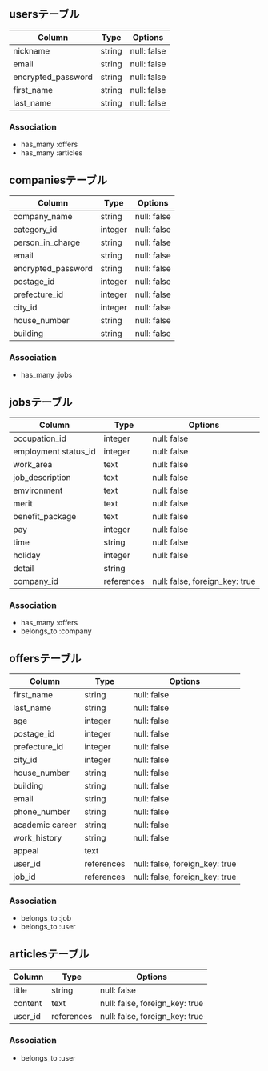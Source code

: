 ## usersテーブル

| Column             | Type       | Options     |
| ------------------ | ---------- | ----------- |
| nickname           | string     | null: false |
| email              | string     | null: false |
| encrypted_password | string     | null: false |
| first_name         | string     | null: false |
| last_name          | string     | null: false |

### Association
- has_many :offers
- has_many :articles



## companiesテーブル

| Column             | Type       | Options     |
| ------------------ | ---------- | ----------- |
| company_name       | string     | null: false |
| category_id        | integer    | null: false |
| person_in_charge   | string     | null: false |
| email              | string     | null: false |
| encrypted_password | string     | null: false |
| postage_id         | integer    | null: false |
| prefecture_id      | integer    | null: false |
| city_id            | integer    | null: false |
| house_number       | string     | null: false |
| building           | string     | null: false |

### Association
- has_many :jobs



## jobsテーブル

| Column               | Type       | Options                        |
| -------------------- | ---------- | ------------------------------ |
| occupation_id        | integer    | null: false                    |
| employment status_id | integer    | null: false                    |
| work_area            | text       | null: false                    |
| job_description      | text       | null: false                    |
| emvironment          | text       | null: false                    |
| merit                | text       | null: false                    |
| benefit_package      | text       | null: false                    |
| pay                  | integer    | null: false                    |
| time                 | string     | null: false                    |
| holiday              | integer    | null: false                    |
| detail               | string     |                                |
| company_id           | references | null: false, foreign_key: true |





### Association
- has_many :offers
- belongs_to :company



## offersテーブル

| Column          | Type       | Options                        |
| --------------- | ---------- | ------------------------------ |
| first_name      | string     | null: false                    |
| last_name       | string     | null: false                    |
| age             | integer    | null: false                    |
| postage_id      | integer    | null: false                    |
| prefecture_id   | integer    | null: false                    |
| city_id         | integer    | null: false                    |
| house_number    | string     | null: false                    |
| building        | string     | null: false                    |
| email           | string     | null: false                    |
| phone_number    | string     | null: false                    |
| academic career | string     | null: false                    |
| work_history    | string     | null: false                    |
| appeal          | text       |                                |
| user_id         | references | null: false, foreign_key: true |
| job_id          | references | null: false, foreign_key: true |

### Association
- belongs_to :job
- belongs_to :user



## articlesテーブル

| Column  | Type       | Options                        |
| ------- | ---------- | ------------------------------ |
| title   | string     | null: false                    |
| content | text       | null: false, foreign_key: true |
| user_id | references | null: false, foreign_key: true |


### Association
- belongs_to :user
